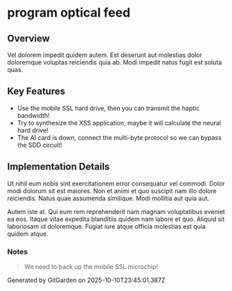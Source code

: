 # program optical feed

## Overview
Vel dolorem impedit quidem autem. Est deserunt aut molestias dolor doloremque voluptas reiciendis quia ab. Modi impedit natus fugit est soluta quas.

## Key Features
- Use the mobile SSL hard drive, then you can transmit the haptic bandwidth!
- Try to synthesize the XSS application, maybe it will calculate the neural hard drive!
- The AI card is down, connect the multi-byte protocol so we can bypass the SDD circuit!

## Implementation Details
Ut nihil eum nobis sint exercitationem error consequatur vel commodi. Dolor modi dolorum sit est maiores. Non et animi et quo suscipit nam illo dolore reiciendis. Natus quae assumenda similique. Modi mollitia aut quia aut.
 Autem iste at. Qui eum rem reprehenderit nam magnam voluptatibus eveniet ea eos. Itaque vitae expedita blanditiis quidem nam labore et quo. Aliquid sit laboriosam id doloremque. Fugiat iure atque officia molestias est quia quidem atque.

### Notes
> We need to back up the mobile SSL microchip!

Generated by GitGarden on 2025-10-10T23:45:01.387Z